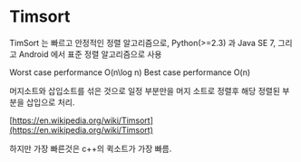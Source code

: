 # Timsort

TimSort 는 빠르고 안정적인 정렬 알고리즘으로, Python(>=2.3) 과 Java SE 7, 그리고 Android 에서 표준 정렬 알고리즘으로 사용



Worst case performance	O(n\log n)
Best case performance	  O(n)

머지소트와 삽입소트를 섞은 것으로 일정 부분만을 머지 소트로 정렬후 해당 정렬된 부분을 삽입으로 처리.

[https://en.wikipedia.org/wiki/Timsort](https://en.wikipedia.org/wiki/Timsort)


하지만 가장 빠른것은 c++의 퀵소트가 가장 빠름.
